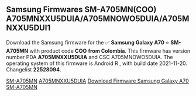 <h2>Samsung Firmwares SM-A705MN(COO) A705MNXXU5DUIA/A705MNOWO5DUIA/A705MNXXU5DUI1</h2>
Download the Samsung firmware for the ✅ <strong>Samsung Galaxy A70 </strong> ⭐ <strong>SM-A705MN</strong> with product code <strong>COO</strong> <strong> from Colombia</strong>. This firmware has version number PDA <strong>A705MNXXU5DUIA</strong> and CSC A705MNOWO5DUIA. The operating system of this firmware is Android R , with build date 2021-11-20. Changelist <strong>22528094</strong>.


[SM-A705MN](https://samfirm.shop/samsung/model/SM-A705MN)
[A705MNXXU5DUIA](https://samfirm.shop/samsung/pda/A705MNXXU5DUIA)
[Download Firmware Samsung Galaxy A70 SM-A705MN](https://samfirm.shop/samsung/firmware/475800)
